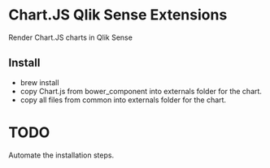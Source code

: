 # Chart.JS Qlik Sense Extensions #
Render Chart.JS charts in Qlik Sense

## Install
* brew install
* copy Chart.js from bower_component into externals folder for the chart.
* copy all files from common into externals folder for the chart.

# TODO #
Automate the installation steps.
